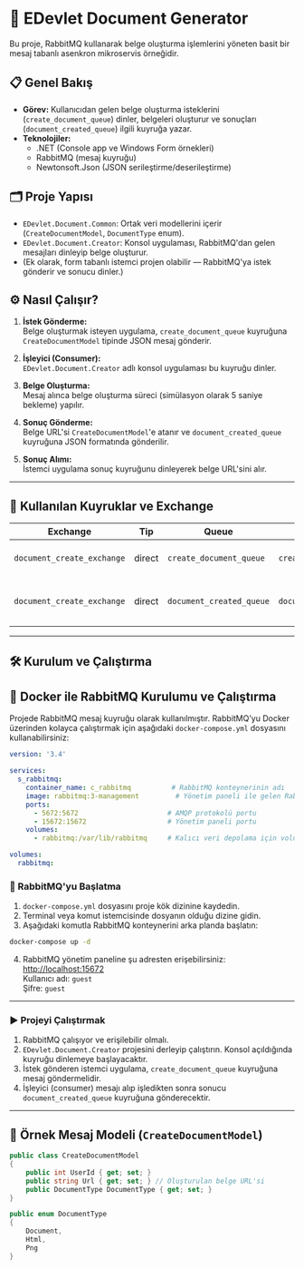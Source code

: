 # 🏢 EDevlet Document Generator

Bu proje, RabbitMQ kullanarak belge oluşturma işlemlerini yöneten basit bir mesaj tabanlı asenkron mikroservis örneğidir. 

## 📋 Genel Bakış

- **Görev:** Kullanıcıdan gelen belge oluşturma isteklerini (`create_document_queue`) dinler, belgeleri oluşturur ve sonuçları (`document_created_queue`) ilgili kuyruğa yazar.
- **Teknolojiler:**  
  - .NET (Console app ve Windows Form örnekleri)
  - RabbitMQ (mesaj kuyruğu)
  - Newtonsoft.Json (JSON serileştirme/deserileştirme)

## 🗂 Proje Yapısı

- `EDevlet.Document.Common`: Ortak veri modellerini içerir (`CreateDocumentModel`, `DocumentType` enum).
- `EDevlet.Document.Creator`: Konsol uygulaması, RabbitMQ'dan gelen mesajları dinleyip belge oluşturur.
- (Ek olarak, form tabanlı istemci projen olabilir — RabbitMQ'ya istek gönderir ve sonucu dinler.)

## ⚙️ Nasıl Çalışır?

1. **İstek Gönderme:**  
   Belge oluşturmak isteyen uygulama, `create_document_queue` kuyruğuna `CreateDocumentModel` tipinde JSON mesaj gönderir.

2. **İşleyici (Consumer):**  
   `EDevlet.Document.Creator` adlı konsol uygulaması bu kuyruğu dinler.
   
3. **Belge Oluşturma:**  
   Mesaj alınca belge oluşturma süreci (simülasyon olarak 5 saniye bekleme) yapılır.  
   
4. **Sonuç Gönderme:**  
   Belge URL'si `CreateDocumentModel`'e atanır ve `document_created_queue` kuyruğuna JSON formatında gönderilir.

5. **Sonuç Alımı:**  
   İstemci uygulama sonuç kuyruğunu dinleyerek belge URL'sini alır.

---

## 📡 Kullanılan Kuyruklar ve Exchange

| Exchange              | Tip     | Queue                  | Routing Key           | Açıklama                        |
|-----------------------|---------|------------------------|-----------------------|--------------------------------|
| `document_create_exchange` | direct  | `create_document_queue`  | `create_document_queue` | Belge oluşturma istekleri       |
| `document_create_exchange` | direct  | `document_created_queue` | `document_created_queue` | Belge oluşturma sonucu mesajları|

---

## 🛠 Kurulum ve Çalıştırma

## 🐳 Docker ile RabbitMQ Kurulumu ve Çalıştırma

Projede RabbitMQ mesaj kuyruğu olarak kullanılmıştır. RabbitMQ’yu Docker üzerinden kolayca çalıştırmak için aşağıdaki `docker-compose.yml` dosyasını kullanabilirsiniz:

```yaml
version: '3.4'

services:
  s_rabbitmq:
    container_name: c_rabbitmq          # RabbitMQ konteynerinin adı
    image: rabbitmq:3-management         # Yönetim paneli ile gelen RabbitMQ imajı
    ports:
      - 5672:5672                      # AMQP protokolü portu
      - 15672:15672                    # Yönetim paneli portu
    volumes:
      - rabbitmq:/var/lib/rabbitmq     # Kalıcı veri depolama için volume

volumes:
  rabbitmq:
```

### 🚀 RabbitMQ'yu Başlatma

1. `docker-compose.yml` dosyasını proje kök dizinine kaydedin.  
2. Terminal veya komut istemcisinde dosyanın olduğu dizine gidin.  
3. Aşağıdaki komutla RabbitMQ konteynerini arka planda başlatın:

```bash
docker-compose up -d
```

4. RabbitMQ yönetim paneline şu adresten erişebilirsiniz:  
   [http://localhost:15672](http://localhost:15672)  
   Kullanıcı adı: `guest`  
   Şifre: `guest`

---

### ▶️ Projeyi Çalıştırmak

1. RabbitMQ çalışıyor ve erişilebilir olmalı.
2. `EDevlet.Document.Creator` projesini derleyip çalıştırın. Konsol açıldığında kuyruğu dinlemeye başlayacaktır.
3. İstek gönderen istemci uygulama, `create_document_queue` kuyruğuna mesaj göndermelidir.
4. İşleyici (consumer) mesajı alıp işledikten sonra sonucu `document_created_queue` kuyruğuna gönderecektir.

---

## 📐 Örnek Mesaj Modeli (`CreateDocumentModel`)

```csharp
public class CreateDocumentModel
{
    public int UserId { get; set; }
    public string Url { get; set; } // Oluşturulan belge URL'si
    public DocumentType DocumentType { get; set; }
}

public enum DocumentType
{
    Document,
    Html,
    Png
}
